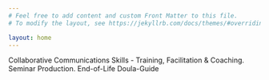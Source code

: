 ```yaml
---
# Feel free to add content and custom Front Matter to this file.
# To modify the layout, see https://jekyllrb.com/docs/themes/#overriding-theme-defaults

layout: home
---
```


Collaborative Communications Skills - Training, Facilitation & Coaching. Seminar Production. End-of-Life Doula-Guide